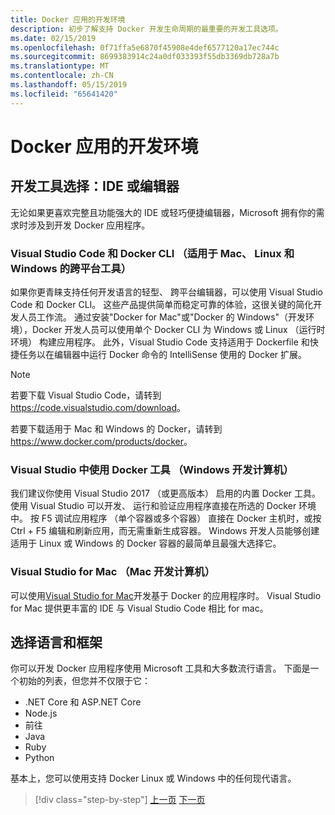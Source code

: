 ```yaml
---
title: Docker 应用的开发环境
description: 初步了解支持 Docker 开发生命周期的最重要的开发工具选项。
ms.date: 02/15/2019
ms.openlocfilehash: 0f71ffa5e6870f45908e4def6577120a17ec744c
ms.sourcegitcommit: 8699383914c24a0df033393f55db3369db728a7b
ms.translationtype: MT
ms.contentlocale: zh-CN
ms.lasthandoff: 05/15/2019
ms.locfileid: "65641420"
---
```

# <a name="development-environment-for-docker-apps"></a>Docker 应用的开发环境

## <a name="development-tools-choices-ide-or-editor"></a>开发工具选择：IDE 或编辑器

无论如果更喜欢完整且功能强大的 IDE 或轻巧便捷编辑器，Microsoft 拥有你的需求时涉及到开发 Docker 应用程序。

### <a name="visual-studio-code-and-docker-cli-cross-platform-tools-for-mac-linux-and-windows"></a>Visual Studio Code 和 Docker CLI （适用于 Mac、 Linux 和 Windows 的跨平台工具）

如果你更青睐支持任何开发语言的轻型、 跨平台编辑器，可以使用 Visual Studio Code 和 Docker CLI。 这些产品提供简单而稳定可靠的体验，这很关键的简化开发人员工作流。 通过安装"Docker for Mac"或"Docker 的 Windows"（开发环境），Docker 开发人员可以使用单个 Docker CLI 为 Windows 或 Linux （运行时环境） 构建应用程序。 此外，Visual Studio Code 支持适用于 Dockerfile 和快捷任务以在编辑器中运行 Docker 命令的 IntelliSense 使用的 Docker 扩展。

> [!NOTE]
>
> 若要下载 Visual Studio Code，请转到<https://code.visualstudio.com/download>。
>
> 若要下载适用于 Mac 和 Windows 的 Docker，请转到<https://www.docker.com/products/docker>。

### <a name="visual-studio-with-docker-tools-windows-development-machine"></a>Visual Studio 中使用 Docker 工具 （Windows 开发计算机）

我们建议你使用 Visual Studio 2017 （或更高版本） 启用的内置 Docker 工具。 使用 Visual Studio 可以开发、 运行和验证应用程序直接在所选的 Docker 环境中。 按 F5 调试应用程序 （单个容器或多个容器） 直接在 Docker 主机时，或按 Ctrl + F5 编辑和刷新应用，而无需重新生成容器。 Windows 开发人员能够创建适用于 Linux 或 Windows 的 Docker 容器的最简单且最强大选择它。

### <a name="visual-studio-for-mac-mac-development-machine"></a>Visual Studio for Mac （Mac 开发计算机）

可以使用[Visual Studio for Mac](https://visualstudio.microsoft.com/vs/mac/?utm_medium=microsoft&utm_source=docs.microsoft.com&utm_campaign=inline+link)开发基于 Docker 的应用程序时。 Visual Studio for Mac 提供更丰富的 IDE 与 Visual Studio Code 相比 for mac。

## <a name="language-and-framework-choices"></a>选择语言和框架

你可以开发 Docker 应用程序使用 Microsoft 工具和大多数流行语言。 下面是一个初始的列表，但您并不仅限于它：

- .NET Core 和 ASP.NET Core
- Node.js
- 前往
- Java
- Ruby
- Python

基本上，您可以使用支持 Docker Linux 或 Windows 中的任何现代语言。

>[!div class="step-by-step"]
>[上一页](deploy-azure-kubernetes-service.md)
>[下一页](docker-apps-inner-loop-workflow.md)
